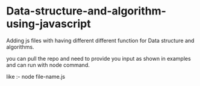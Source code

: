 # Data-structure-and-algorithm-using-javascript

Adding js files with having different different function for Data structure and algorithms.

you can pull the repo and need to provide you input as shown in examples and can run with
node command.

like :-
node file-name.js
